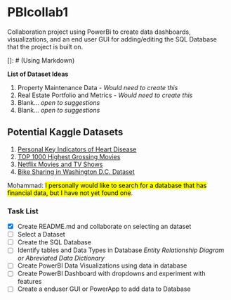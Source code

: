 # PBIcollab1
Collaboration project using PowerBi to create data dashboards, visualizations, and an end user GUI for adding/editing the SQL Database that the project is built on.   

[]: # (Using Markdown) 

**List of Dataset Ideas**

1. Property Maintenance Data - *Would need to create this*
2. Real Estate Portfolio and Metrics - *Would need to create this*
3. Blank... *open to suggestions*
4. Blank... *open to suggestions*

## Potential Kaggle Datasets

1. [Personal Key Indicators of Heart Disease](https://www.kaggle.com/datasets/kamilpytlak/personal-key-indicators-of-heart-disease)
2. [TOP 1000 Highest Grossing Movies](https://www.kaggle.com/datasets/sanjeetsinghnaik/top-1000-highest-grossing-movies)
3. [Netflix Movies and TV Shows](https://www.kaggle.com/datasets/shivamb/netflix-shows)
4. [Bike Sharing in Washington D.C. Dataset](https://www.kaggle.com/datasets/marklvl/bike-sharing-dataset)

Mohammad: <mark>I personally would like to search for a database that has financial data, but I have not yet found one</mark>.

### Task List

- [x] Create README.md and collaborate on selecting an dataset 
- [ ] Select a Dataset
- [ ] Create the SQL Database
- [ ] Identify tables and Data Types in Database *Entity Relationship Diagram or Abreviated Data Dictionary*
- [ ] Create PowerBI Data Visualizations using data in database
- [ ] Create PowerBI Dashboard with dropdowns and experiment with features
- [ ] Create a enduser GUI or PowerApp to add data to Database
